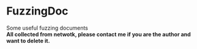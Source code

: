 # FuzzingDoc
Some useful fuzzing documents    
**All collected from netwotk, please contact me if you are the author and want to delete it.**
